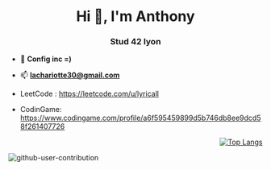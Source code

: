 <h1 align="center">Hi 👋, I'm Anthony</h1>
<h3 align="center">Stud 42 lyon</h3>

- 🌱 **Config inc =)**

- 📫 **lachariotte30@gmail.com**

-  LeetCode :
https://leetcode.com/u/lyricall
- CodinGame:
https://www.codingame.com/profile/a6f595459899d5b746db8ee9dcd58f261407726

<div align="right">
  
[![Top Langs](https://github-readme-stats.vercel.app/api/top-langs/?username=lyricallll&hide=html,css,tex,pascal&langs_count=20)](https://github.com/anuraghazra/github-readme-stats)

</div>

![github-user-contribution](https://user-images.githubusercontent.com/58959408/157782696-8bc9ca49-ca61-4ab5-8b83-49c4e76c1a8f.svg)
